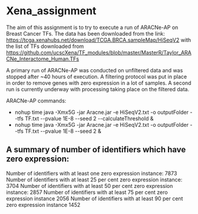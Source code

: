 # Xena_assignment

The aim of this assignment is to try to execute a run of ARACNe-AP on Breast Cancer TFs. The data has been downloaded from the link:
https://tcga.xenahubs.net/download/TCGA.BRCA.sampleMap/HiSeqV2 with the list of TFs downloaded from
https://github.com/ucscXena/TF_modules/blob/master/MasterR/Taylor_ARACNe_Interactome_Human.TFs 

A primary run of ARACNe-AP was conducted on unfiltered data and was stopped after ~40 hours of execution. A filtering protocol was put in place in order to remove genes with zero expression in a lot of samples. A second run is currently underway with processing taking place on the filtered data.

ARACNe-AP commands:
- nohup time java -Xmx5G -jar Aracne.jar -e HiSeqV2.txt  -o outputFolder --tfs TF.txt --pvalue 1E-8 --seed 2 --calculateThreshold &
- nohup time java -Xmx5G -jar Aracne.jar -e HiSeqV2.txt  -o outputFolder --tfs TF.txt --pvalue 1E-8 --seed 2 &


A summary of number of identifiers which have zero expression:
--------------------------------------------------------------

Number of identifiers with at least one zero expression instance: 7873
Number of identifiers with at least 25 per cent zero expression instance: 3704
Number of identifiers with at least 50 per cent zero expression instance: 2857
Number of identifiers with at least 75 per cent zero expression instance 2056
Number of identifiers with at least 90 per cent zero expression instance 1452

